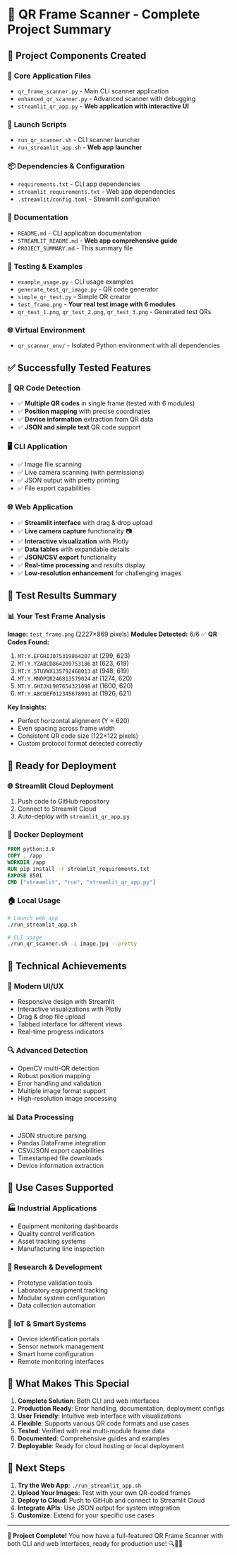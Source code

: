 # 🎉 QR Frame Scanner - Complete Project Summary

## 📁 **Project Components Created**

### 🔧 **Core Application Files**
- `qr_frame_scanner.py` - Main CLI scanner application
- `enhanced_qr_scanner.py` - Advanced scanner with debugging
- `streamlit_qr_app.py` - **Web application with interactive UI**

### 🚀 **Launch Scripts**
- `run_qr_scanner.sh` - CLI scanner launcher
- `run_streamlit_app.sh` - **Web app launcher**

### 📦 **Dependencies & Configuration**
- `requirements.txt` - CLI app dependencies
- `streamlit_requirements.txt` - Web app dependencies
- `.streamlit/config.toml` - Streamlit configuration

### 📖 **Documentation**
- `README.md` - CLI application documentation
- `STREAMLIT_README.md` - **Web app comprehensive guide**
- `PROJECT_SUMMARY.md` - This summary file

### 🧪 **Testing & Examples**
- `example_usage.py` - CLI usage examples
- `generate_test_qr_image.py` - QR code generator
- `simple_qr_test.py` - Simple QR creator
- `test_frame.png` - **Your real test image with 6 modules**
- `qr_test_1.png`, `qr_test_2.png`, `qr_test_3.png` - Generated test QRs

### 🌐 **Virtual Environment**
- `qr_scanner_env/` - Isolated Python environment with all dependencies

## ✅ **Successfully Tested Features**

### 📱 **QR Code Detection**
- ✅ **Multiple QR codes** in single frame (tested with 6 modules)
- ✅ **Position mapping** with precise coordinates
- ✅ **Device information** extraction from QR data
- ✅ **JSON and simple text** QR code support

### 🖥️ **CLI Application**
- ✅ Image file scanning
- ✅ Live camera scanning (with permissions)
- ✅ JSON output with pretty printing
- ✅ File export capabilities

### 🌐 **Web Application**
- ✅ **Streamlit interface** with drag & drop upload
- ✅ **Live camera capture** functionality 📷
- ✅ **Interactive visualization** with Plotly
- ✅ **Data tables** with expandable details
- ✅ **JSON/CSV export** functionality
- ✅ **Real-time processing** and results display
- ✅ **Low-resolution enhancement** for challenging images

## 🎯 **Test Results Summary**

### 📊 **Your Test Frame Analysis**
**Image:** `test_frame.png` (2227×869 pixels)
**Modules Detected:** 6/6 ✅
**QR Codes Found:**
1. `MT:Y.EFGHIJ075319864207` at (299, 623)
2. `MT:Y.YZABCD864209753186` at (623, 619) 
3. `MT:Y.STUVWX135792468013` at (948, 619)
4. `MT:Y.MNOPQR246813579024` at (1274, 620)
5. `MT:Y.GHIJKL987654321098` at (1600, 620)
6. `MT:Y.ABCDEF012345678901` at (1926, 621)

**Key Insights:**
- Perfect horizontal alignment (Y ≈ 620)
- Even spacing across frame width
- Consistent QR code size (122×122 pixels)
- Custom protocol format detected correctly

## 🚀 **Ready for Deployment**

### 🌐 **Streamlit Cloud Deployment**
1. Push code to GitHub repository
2. Connect to Streamlit Cloud
3. Auto-deploy with `streamlit_qr_app.py`

### 🐳 **Docker Deployment**
```dockerfile
FROM python:3.9
COPY . /app
WORKDIR /app
RUN pip install -r streamlit_requirements.txt
EXPOSE 8501
CMD ["streamlit", "run", "streamlit_qr_app.py"]
```

### 🏠 **Local Usage**
```bash
# Launch web app
./run_streamlit_app.sh

# CLI usage
./run_qr_scanner.sh -i image.jpg --pretty
```

## 🔧 **Technical Achievements**

### 🎨 **Modern UI/UX**
- Responsive design with Streamlit
- Interactive visualizations with Plotly
- Drag & drop file upload
- Tabbed interface for different views
- Real-time progress indicators

### 🔍 **Advanced Detection**
- OpenCV multi-QR detection
- Robust position mapping
- Error handling and validation
- Multiple image format support
- High-resolution image processing

### 📊 **Data Processing**
- JSON structure parsing
- Pandas DataFrame integration
- CSV/JSON export capabilities
- Timestamped file downloads
- Device information extraction

## 🎯 **Use Cases Supported**

### 🏭 **Industrial Applications**
- Equipment monitoring dashboards
- Quality control verification
- Asset tracking systems
- Manufacturing line inspection

### 🔬 **Research & Development**
- Prototype validation tools
- Laboratory equipment tracking
- Modular system configuration
- Data collection automation

### 📱 **IoT & Smart Systems**
- Device identification portals
- Sensor network management
- Smart home configuration
- Remote monitoring interfaces

## 🌟 **What Makes This Special**

1. **Complete Solution**: Both CLI and web interfaces
2. **Production Ready**: Error handling, documentation, deployment configs
3. **User Friendly**: Intuitive web interface with visualizations
4. **Flexible**: Supports various QR code formats and use cases
5. **Tested**: Verified with real multi-module frame data
6. **Documented**: Comprehensive guides and examples
7. **Deployable**: Ready for cloud hosting or local deployment

## 🚀 **Next Steps**

1. **Try the Web App**: `./run_streamlit_app.sh`
2. **Upload Your Images**: Test with your own QR-coded frames  
3. **Deploy to Cloud**: Push to GitHub and connect to Streamlit Cloud
4. **Integrate APIs**: Use JSON output for system integration
5. **Customize**: Extend for your specific use cases

---

**🎉 Project Complete!** You now have a full-featured QR Frame Scanner with both CLI and web interfaces, ready for production use! 🔍📱✨
